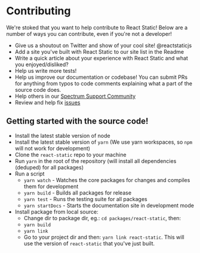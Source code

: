 # Contributing

We're stoked that you want to help contribute to React Static! Below are a number of ways you can contribute, even if you're not a developer!

- Give us a shoutout on Twitter and show of your cool site! @reactstaticjs
- Add a site you've built with React Static to our site list in the Readme
- Write a quick article about your experience with React Static and what you enjoyed/disliked?
- Help us write more tests!
- Help us improve our documentation or codebase! You can submit PRs for anything from typos to code comments explaining what a part of the source code does.
- Help others in our [Spectrum Support Community](https://spectrum.chat/react-static)
- Review and help fix [issues](https://github.com/react-static/react-static/issues)

## Getting started with the source code!

* Install the latest stable version of node
* Install the latest stable version of `yarn` (We use yarn workspaces, so `npm` will not work for development)
* Clone the `react-static` repo to your machine
* Run `yarn` in the root of the repository (will install all dependencies (deduped) for all packages)
* Run a script
  - `yarn watch` - Watches the core packages for changes and compiles them for development
  - `yarn build` - Builds all packages for release
  - `yarn test` - Runs the testing suite for all packages
  - `yarn startDocs` - Starts the documentation site in development mode
* Install package from local source:
  - Change dir to package dir, eg.: `cd packages/react-static`, then:
  - `yarn build`
  - `yarn link`
  - Go to your project dir and then: `yarn link react-static`. This will use the version of `react-static` that you've just built.
